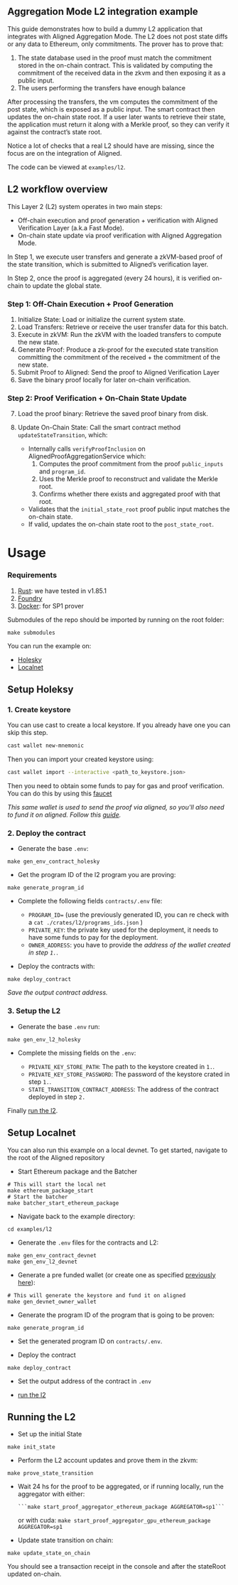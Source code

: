 ## Aggregation Mode L2 integration example

This guide demonstrates how to build a dummy L2 application that integrates with Aligned Aggregation Mode. The L2 does not post state diffs or any data to Ethereum, only commitments. The prover has to prove that:

1. The state database used in the proof must match the commitment stored in the on-chain contract. This is validated by computing the commitment of the received data in the zkvm and then exposing it as a public input.
2. The users performing the transfers have enough balance

After processing the transfers, the vm computes the commitment of the post state, which is exposed as a public input. The smart contract then updates the on-chain state root. If a user later wants to retrieve their state, the application must return it along with a Merkle proof, so they can verify it against the contract’s state root.

Notice a lot of checks that a real L2 should have are missing, since the focus are on the integration of Aligned.

The code can be viewed at `examples/l2`.

## L2 workflow overview

This Layer 2 (L2) system operates in two main steps:

-   Off-chain execution and proof generation + verification with Aligned Verification Layer (a.k.a Fast Mode).
-   On-chain state update via proof verification with Aligned Aggregation Mode.

In Step 1, we execute user transfers and generate a zkVM-based proof of the state transition, which is submitted to Aligned’s verification layer.

In Step 2, once the proof is aggregated (every 24 hours), it is verified on-chain to update the global state.

### Step 1: Off-Chain Execution + Proof Generation

1. Initialize State: Load or initialize the current system state.
2. Load Transfers: Retrieve or receive the user transfer data for this batch.
3. Execute in zkVM: Run the zkVM with the loaded transfers to compute the new state.
4. Generate Proof: Produce a zk-proof for the executed state transition committing the commitment of the received + the commitment of the new state.
5. Submit Proof to Aligned: Send the proof to Aligned Verification Layer
6. Save the binary proof locally for later on-chain verification.

### Step 2: Proof Verification + On-Chain State Update

7. Load the proof binary: Retrieve the saved proof binary from disk.
8. Update On-Chain State: Call the smart contract method `updateStateTransition`, which:

    - Internally calls `verifyProofInclusion` on AlignedProofAggregationService which:
        1. Computes the proof commitment from the proof `public_inputs` and `program_id`.
        2. Uses the Merkle proof to reconstruct and validate the Merkle root.
        3. Confirms whether there exists and aggregated proof with that root.
    - Validates that the `initial_state_root` proof public input matches the on-chain state.
    - If valid, updates the on-chain state root to the `post_state_root`.

# Usage

### Requirements

1. [Rust](https://www.rust-lang.org/tools/install): we have tested in v1.85.1
2. [Foundry](https://book.getfoundry.sh/getting-started/installation)
3. [Docker](https://docs.docker.com/engine/): for SP1 prover

Submodules of the repo should be imported by running on the root folder:

```shell
make submodules
```

You can run the example on:

-   [Holesky](#setup-holeksy)
-   [Localnet](#setup-localnet)

## Setup Holeksy

### 1. Create keystore

You can use cast to create a local keystore. If you already have one you can skip this step.

```bash
cast wallet new-mnemonic
```

Then you can import your created keystore using:

```bash
cast wallet import --interactive <path_to_keystore.json>
```

Then you need to obtain some funds to pay for gas and proof verification.
You can do this by using this [faucet](https://cloud.google.com/application/web3/faucet/ethereum/holesky)

_This same wallet is used to send the proof via aligned, so you'll also need to fund it on aligned. Follow this [guide](https://docs.alignedlayer.com/guides/0_submitting_proofs#id-2.-send-funds-to-aligned)._

### 2. Deploy the contract

-   Generate the base `.env`:

```shell
make gen_env_contract_holesky
```

-   Get the program ID of the l2 program you are proving:

```shell
make generate_program_id
```

-   Complete the following fields `contracts/.env` file:

    -   `PROGRAM_ID=` (use the previously generated ID, you can re check with a `cat ./crates/l2/programs_ids.json` )
    -   `PRIVATE_KEY`: the private key used for the deployment, it needs to have some funds to pay for the deployment.
    -   `OWNER_ADDRESS`: you have to provide the _address of the wallet created in step `1.`_.

-   Deploy the contracts with:

```shell
make deploy_contract
```

_Save the output contract address._

### 3. Setup the L2

-   Generate the base `.env` run:

```shell
make gen_env_l2_holesky
```

-   Complete the missing fields on the `.env`:

    -   `PRIVATE_KEY_STORE_PATH`: The path to the keystore created in `1.`.
    -   `PRIVATE_KEY_STORE_PASSWORD`: The password of the keystore crated in step `1.`.
    -   `STATE_TRANSITION_CONTRACT_ADDRESS`: The address of the contract deployed in step `2.`

Finally [run the l2](#running-the-l2).

## Setup Localnet

You can also run this example on a local devnet. To get started, navigate to the root of the Aligned repository

-   Start Ethereum package and the Batcher

```shell
# This will start the local net
make ethereum_package_start
# Start the batcher
make batcher_start_ethereum_package
```

-   Navigate back to the example directory:

```shell
cd examples/l2
```

-   Generate the `.env` files for the contracts and L2:

```shell
make gen_env_contract_devnet
make gen_env_l2_devnet
```

-   Generate a pre funded wallet (or create one as specified [previously here](#1-create-keystore)):

```shell
# This will generate the keystore and fund it on aligned
make gen_devnet_owner_wallet
```

-   Generate the program ID of the program that is going to be proven:

```shell
make generate_program_id
```

-   Set the generated program ID on `contracts/.env`.

-   Deploy the contract

```shell
make deploy_contract
```

-   Set the output address of the contract in `.env`

-   [run the l2](#running-the-l2)

## Running the L2

-   Set up the initial State

```shell
make init_state
```

-   Perform the L2 account updates and prove them in the zkvm:

```shell
make prove_state_transition
```

-   Wait 24 hs for the proof to be aggregated, or if running locally, run the aggregator with either:

        ```make start_proof_aggregator_ethereum_package AGGREGATOR=sp1```

    or with cuda:
    `make start_proof_aggregator_gpu_ethereum_package AGGREGATOR=sp1`

-   Update state transition on chain:

```shell
make update_state_on_chain
```

You should see a transaction receipt in the console and after the stateRoot updated on-chain.
